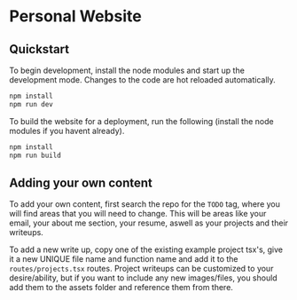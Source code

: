 # Personal Website


## Quickstart

To begin development, install the node modules and start up the development mode. 
Changes to the code are hot reloaded automatically.

``` bash
npm install
npm run dev
```

To build the website for a deployment, run the following (install the node modules if you havent already).

``` bash
npm install
npm run build
```

## Adding your own content

To add your own content, first search the repo for the `TODO` tag, where you will find areas that you will need to change. This will be areas like your email, your about me section, your resume, aswell as your projects and their writeups.

To add a new write up, copy one of the existing example project tsx's, give it a new UNIQUE file name and function name and add it to the `routes/projects.tsx` routes. Project writeups can be customized to your desire/ability, but if you want to include any new images/files, you should add them to the assets folder and reference them from there.